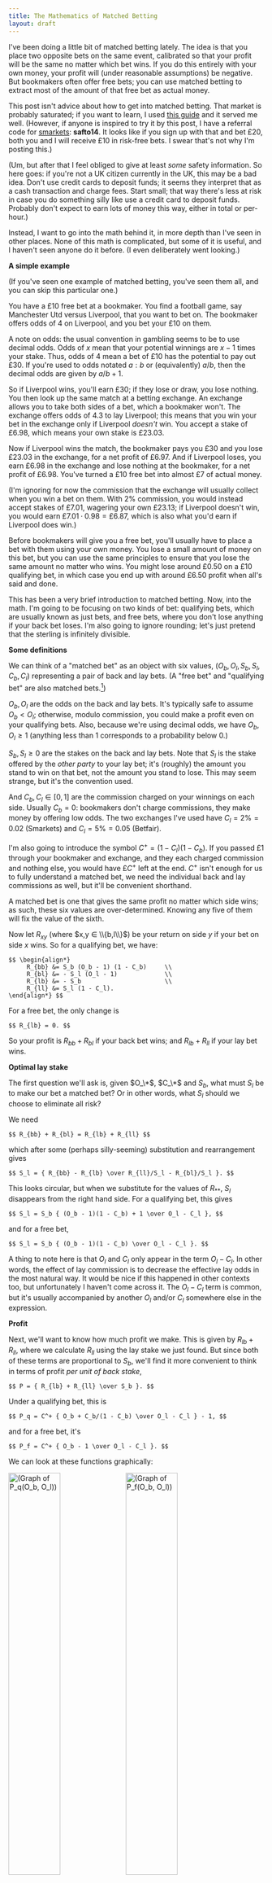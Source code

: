 ```yaml
---
title: The Mathematics of Matched Betting
layout: draft
---
```

I've been doing a little bit of matched betting lately. The idea is that you place two opposite bets on the same event, calibrated so that your profit will be the same no matter which bet wins. If you do this entirely with your own money, your profit will (under reasonable assumptions) be negative. But bookmakers often offer free bets; you can use matched betting to extract most of the amount of that free bet as actual money.

This post isn't advice about how to get into matched betting. That market is probably saturated; if you want to learn, I used [this guide](https://matchedbettingblog.com/matched-betting-intro/) and it served me well. (However, if anyone is inspired to try it by this post, I have a referral code for [smarkets](https://smarkets.com): **safto14**. It looks like if you sign up with that and bet $£20$, both you and I will receive $£10$ in risk-free bets. I swear that's not why I'm posting this.)

(Um, but after that I feel obliged to give at least *some* safety information. So here goes: if you're not a UK citizen currently in the UK, this may be a bad idea. Don't use credit cards to deposit funds; it seems they interpret that as a cash transaction and charge fees. Start small; that way there's less at risk in case you do something silly like use a credit card to deposit funds. Probably don't expect to earn lots of money this way, either in total or per-hour.)

Instead, I want to go into the math behind it, in more depth than I've seen in other places. None of this math is complicated, but some of it is useful, and I haven't seen anyone do it before. (I even deliberately went looking.)

**A simple example**

(If you've seen one example of matched betting, you've seen them all, and you can skip this particular one.)

You have a $£10$ free bet at a bookmaker. You find a football game, say Manchester Utd versus Liverpool, that you want to bet on. The bookmaker offers odds of $4$ on Liverpool, and you bet your $£10$ on them.

A note on odds: the usual convention in gambling seems to be to use decimal odds. Odds of $x$ mean that your potential winnings are $x-1$ times your stake. Thus, odds of $4$ mean a bet of $£10$ has the potential to pay out $£30$. If you're used to odds notated $a:b$ or (equivalently) $a/b$, then the decimal odds are given by $a/b + 1$.

So if Liverpool wins, you'll earn $£30$; if they lose or draw, you lose nothing. You then look up the same match at a betting exchange. An exchange allows you to take both sides of a bet, which a bookmaker won't. The exchange offers odds of $4.3$ to lay Liverpool; this means that you win your bet in the exchange only if Liverpool *doesn't* win. You accept a stake of $£6.98$, which means your own stake is $£23.03$.

Now if Liverpool wins the match, the bookmaker pays you $£30$ and you lose $£23.03$ in the exchange, for a net profit of $£6.97$. And if Liverpool loses, you earn $£6.98$ in the exchange and lose nothing at the bookmaker, for a net profit of $£6.98$. You've turned a $£10$ free bet into almost $£7$ of actual money.

(I'm ignoring for now the commission that the exchange will usually collect when you win a bet on them. With $2\%$ commission, you would instead accept stakes of $£7.01$, wagering your own $£23.13$; if Liverpool doesn't win, you would earn $£7.01 · 0.98 = £6.87$, which is also what you'd earn if Liverpool does win.)

Before bookmakers will give you a free bet, you'll usually have to place a bet with them using your own money. You lose a small amount of money on this bet, but you can use the same principles to ensure that you lose the same amount no matter who wins. You might lose around $£0.50$ on a $£10$ qualifying bet, in which case you end up with around $£6.50$ profit when all's said and done.

This has been a very brief introduction to matched betting. Now, into the math. I'm going to be focusing on two kinds of bet: qualifying bets, which are usually known as just bets, and free bets, where you don't lose anything if your back bet loses. I'm also going to ignore rounding; let's just pretend that the sterling is infinitely divisible.

**Some definitions**

We can think of a "matched bet" as an object with six values, $(O_b, O_l, S_b, S_l, C_b, C_l)$ representing a pair of back and lay bets. (A "free bet" and "qualifying bet" are also matched bets.[^risk-free])

$O_b, O_l$ are the odds on the back and lay bets. It's typically safe to assume $O_b < O_l$; otherwise, modulo commission, you could make a profit even on your qualifying bets. Also, because we're using decimal odds, we have $O_b, O_l ≥ 1$ (anything less than $1$ corresponds to a probability below $0$.)

$S_b, S_l ≥ 0$ are the stakes on the back and lay bets. Note that $S_l$ is the stake offered by the *other party* to your lay bet; it's (roughly) the amount you stand to win on that bet, not the amount you stand to lose. This may seem strange, but it's the convention used.

And $C_b, C_l ∈ [0, 1]$ are the commission charged on your winnings on each side. Usually $C_b = 0$: bookmakers don't charge commissions, they make money by offering low odds. The two exchanges I've used have $C_l = 2\% = 0.02$ (Smarkets) and $C_l = 5\% = 0.05$ (Betfair).

I'm also going to introduce the symbol $C^+ = (1 - C_l)(1 - C_b)$. If you passed $£1$ through your bookmaker and exchange, and they each charged commission and nothing else, you would have $£C^+$ left at the end. $C^+$ isn't enough for us to fully understand a matched bet, we need the individual back and lay commissions as well, but it'll be convenient shorthand.

A matched bet is one that gives the same profit no matter which side wins; as such, these six values are over-determined. Knowing any five of them will fix the value of the sixth.

Now let $R_{xy}$ (where $x,y ∈ \\{b,l\\}$) be your return on side $y$ if your bet on side $x$ wins. So for a qualifying bet, we have:

    $$ \begin{align*}
         R_{bb} &= S_b (O_b - 1) (1 - C_b)     \\
         R_{bl} &= - S_l (O_l - 1)             \\
         R_{lb} &= - S_b                       \\
         R_{ll} &= S_l (1 - C_l).
    \end{align*} $$

For a free bet, the only change is

    $$ R_{lb} = 0. $$

So your profit is $R_{bb} + R_{bl}$ if your back bet wins; and $R_{lb} + R_{ll}$ if your lay bet wins.

**Optimal lay stake**

The first question we'll ask is, given $O_\*$, $C_\*$ and $S_b$, what must $S_l$ be to make our bet a matched bet? Or in other words, what $S_l$ should we choose to eliminate all risk?

We need

    $$ R_{bb} + R_{bl} = R_{lb} + R_{ll} $$

which after some (perhaps silly-seeming) substitution and rearrangement gives

    $$ S_l = { R_{bb} - R_{lb} \over R_{ll}/S_l - R_{bl}/S_l }. $$

This looks circular, but when we substitute for the values of $R_{**}$, $S_l$ disappears from the right hand side. For a qualifying bet, this gives

    $$ S_l = S_b { (O_b - 1)(1 - C_b) + 1 \over O_l - C_l }, $$

and for a free bet,

    $$ S_l = S_b { (O_b - 1)(1 - C_b) \over O_l - C_l }. $$

A thing to note here is that $O_l$ and $C_l$ only appear in the term $O_l - C_l$. In other words, the effect of lay commission is to decrease the effective lay odds in the most natural way. It would be nice if this happened in other contexts too, but unfortunately I haven't come across it. The $O_l - C_l$ term is common, but it's usually accompanied by another $O_l$ and/or $C_l$ somewhere else in the expression.

**Profit**

Next, we'll want to know how much profit we make. This is given by $R_{lb} + R_{ll}$, where we calculate $R_{ll}$ using the lay stake we just found. But since both of these terms are proportional to $S_b$, we'll find it more convenient to think in terms of profit *per unit of back stake*,

    $$ P = { R_{lb} + R_{ll} \over S_b }. $$

Under a qualifying bet, this is

    $$ P_q = C^+ { O_b + C_b/(1 - C_b) \over O_l - C_l } - 1, $$

and for a free bet, it's

    $$ P_f = C^+ { O_b - 1 \over O_l - C_l }. $$

We can look at these functions graphically:

<a href="/images/matched-betting/Pq_Ob_Ol.png"><img src="/images/matched-betting/Pq_Ob_Ol.png" alt="(Graph of P_q(O_b, O_l))" style="width: 45%"></a>
<a href="/images/matched-betting/Pf_Ob_Ol.png"><img src="/images/matched-betting/Pf_Ob_Ol.png" alt="(Graph of P_f(O_b, O_l))" style="width: 45%"></a>

*(all images link to full-size versions)*

each line represents a contour of the function, a set of points that all have the same profit. The sets of contours look superficially similar, but they're generally steeper for a free bet. In both cases, profit increases with $O_b$ and decreases with $O_l$.

We can reparameterise in terms of $O_b$ and $σ = O_l - O_b$, the spread between the back and lay odds. Since $O_l ≥ O_b$, we only need to consider $σ ≥ 0$. This gives us

    $$ \begin{align*}
        P_q &= C^+ { O_b + C_b/(1 - C_b) \over O_b + σ - C_l } - 1  \\
        P_f &= C^+ { O_b - 1 \over O_b + σ - C_l }.
    \end{align*} $$

<a href="/images/matched-betting/Pq_Ob_σ.png"><img src="/images/matched-betting/Pq_Ob_σ.png" alt="(Graph of P_q(O_b, σ))" style="width: 45%"></a>
<a href="/images/matched-betting/Pf_Ob_σ.png"><img src="/images/matched-betting/Pf_Ob_σ.png" alt="(Graph of P_f(O_b, σ))" style="width: 45%"></a>

These are slightly more distinct. Looking at these graphs, it seems that for a qualifying bet, having low $σ$ is more significant than having high $O_b$; but for a free bet, having high $O_b$ is more significant than having low $σ$. We'll make this more precise later.

We can also look at $P_f - P_q$, the difference in profit between a qualifying bet and a free bet. This isn't particularly useful to compare bets: you place qualifying bets to get free bets, and you place free bets to get money, and if you're doing pure matched betting, I don't think you'll ever be asking yourself *should I place this bet free or as a qualifier?* Still, the difference is

    $$ P_f - P_q = 1 - { (1 - C_l)(1 - 2C_b) \over O_l - C_l }. $$

The more $O_l$ grows, the worse a qualifier becomes relative to a free bet. This is another suggestion that you should be looking at different sorts of bets for your qualifiers and your free bets.

**Liability**

One more thing is important when making a matched bet: lay liability. This is how much you stand to lose on the exchange where you make your lay bet. It's only important for boring real-world reasons like liquidity and exogenous risk. You need to have this much money in your account at the exchange, which means you need to be able to spare it from your bank account for a week or so. Low-liability bets are also safer if something goes wrong, which makes them a good choice for early dabblers in matched betting.

Liability is simply given by $-R_{bl} = S_l (O_l - 1)$, which is

    $$ S_b (O_l - 1) { (O_b - 1)(1 - C_b) - 1 \over O_l - C_l } $$

for a qualifying bet and

    $$ S_b (O_l - 1) { (O_b - 1)(1 - C_b) \over O_l - C_l }  $$

for a free bet.

Unlike profit, liability increases with both $O_b$ and $O_l$. But it increases arbitrarily with $O_b$, and asymtotically with $O_l$; it's bounded above by roughly $S_b O_b$ for a qualifying bet and $S_b (O_b - 1)$ for a free bet.

**Improving on a free bet**

Matched bet calculators aren't hard to find, and what I've given so far is nothing that they can't do for you. But they don't tell you everything you might want to know. Let's look at a bet, and see how we might find a better bet. Since the two types have different behaviours, we'll treat them separately.

To maximise profit, we usually need to consider that $S_b, C_b$ and $C_l$ are fixed, and find the dependence of $P$ on $O_b$ and $O_l$. For a free bet, that means we want to maximise the term

    $$ P_f ∝ {O_b - 1 \over O_l - C_l}. $$

This tells us a few things. The first is that we want high back odds and low lay odds. We already knew that, and it's not very helpful; we expect back and lay odds to more-or-less rise and fall together. It also tells us that adding a constant to both odds will increase profit; odds of 5 and 6 will be better than odds of 4 and 5. (This, too, we could have deduced before; or we could have seen it on the graph of $P_f(O_b, σ)$.)

But consider what happens when $σ = 0$. Then the term in question is

    $$ { O_b - 1 \over O_b - C_l } $$

which, as $O_b$ ranges from $1$ to $∞$, takes all values in $[0, 1)$. But when $σ > 0$, the possible values are exactly the same; high $σ$ changes the $O_b$ that gives you any particular profit, but it doesn't make any profit value available or unavailable.

What that means is: given any free bet, we can construct another free bet with equal profit but $σ = 0$, not changing $S_b$ or $C_\*$.

Or: given odds $O_b, O_l$, we can calulate the odds $O'$ that would give you the same profit, if you could find these odds for both a back and a lay bet.

In turn, that tells you that if you want to improve your profits, you can ignore bets with $O_b < O'$. (Because for those bets, $P_f(O_b, σ) < P_f(O', σ) ≤ P_f(O', 0)$. The first inequality comes from adding a constant to both odds, and the second comes from reducing $O_l$.) This is a useful thing to know, that matched bet calculators don't tell you.

To find $O'$, we set

    $$ { O_b - 1 \over O_l - C_l } = { O' - 1 \over O' - C_l } $$

and deduce

    $$ \begin{align*}
        O' &= { O_l - O_bC_l \over 1 + O_l - O_b - C_l } \\
           &= O_b { 1 - C_l + σ/O_b \over 1 - C_l + σ }.
    \end{align*} $$

The expression with $σ$ isn't exactly simpler, but I think it's more aesthetically pleasing. (Consider that $1-C_l$ is approximately as fundamental as $C_l$ itself.) Graphically:

<a href="/images/matched-betting/Opr_Ob_Ol.png"><img src="/images/matched-betting/Opr_Ob_Ol.png" alt="(Graph of P_f(O_b, Ol))" style="width: 45%"></a>
<a href="/images/matched-betting/Opr_Ob_σ.png"><img src="/images/matched-betting/Opr_Ob_σ.png" alt="(Graph of P_f(O_b, σ))" style="width: 45%"></a>

We can also calculate $O'$ simply as a function of profit, and vice versa:

<p style="float: right; width: 45%"><a href="/images/matched-betting/Pf_Opr.png"><img src="/images/matched-betting/Pf_Opr.png" alt="(Graph of P_f(O'))" style="width: 100%; margin: 0px"></a></p>

    $$ P_f = C^+ { O' - 1 \over O' - C_l }                 \\
       O' = { C_lP_f - C^+ \over P_f - C^+ } $$


$P_f$ approaches an asymtote at $C^+$, but slowly. With $C_b = 0, C_l = 0.02$, extracting $80\%$ of a free bet is only possible if $O_b ≥ 5.36$. For $90\%$, you need $O_b ≥ 12.03$. Such bets are somewhat rare in my experience, and typically have high spread.

We can go more general. Given a profit, we can calculate the level curve of all bets which generate that profit; the case $σ=0$ gives us only a single point on that curve. The curve divides bet-space into two regions, so that it's easy to see whether a bet gives more or less than this amount of profit.

(Earlier we saw this level curve graphically, for certain specific profits. Now we find the explicit formula for the curve, which I secretly already used to draw the graphs.)

We already have

    $$ \begin{align*}
        P_f &= C^+ { O_b - 1 \over O_l - C_l }    \\
            &= C^+ { O_b - 1 \over O_b + σ - C_l },
    \end{align*} $$

and it's just a matter of rearranging these:

    $$ O_b C^+ = P_f (O_l - C_l) + C^+\\
       O_b (C^+ - P_f) = P_f (σ - C_l) + C^+. $$

These two equations can be used to find $O_b$ in terms of $O_l$ or $σ$, and vice-versa. Both are very simple at heart: they're linear relationships, that could be rearranged to the form $y = mx + c$.

Looking more closely at the second one, notice that $C^+$ is the upper bound on profit. So the term $C^+ - P_f$ can be thought of as how much profit is being left on the table, compared to what you could hypothetically get if odds of $∞$ were a thing. The less profit you leave behind, the less $σ$ has to change to compensate for a given change in $O_b$. In other words, when profit is high, the level curve on the graph of $P_f(O_b, σ)$ becomes shallower, as we saw above.

**Improving on a qualifying bet**

For a qualifying bet, we can't quite do the same thing. If we temporarily assume $C_b = 0$, then the term we want to maximise is

    $$ P_q + 1 ∝ {O_b \over O_l - C_l}. $$

This doesn't work the same as the equivalent term for a free bet. If you keep $σ$ fixed and consider profit as a function of $O_b$, then this function acts differently depending on $\mathrm{sgn}(σ - C_l)$. If $σ ≤ C_l$, then regardless of $O_b$ you get more profit than is ever possible with $σ > C_l$.

This isn't immediately practically important, because $σ > C_l$ is a pretty safe assumption. But it's mathematically significant. For a free bet, setting $σ$ to $0$ doesn't rule out any profit levels, so we could ask "how would we get this particular profit with $σ = 0$?" If we try to ask that for a qualifying bet, the answer is typically that we can't. So the approach we used for a free bet doesn't work on a qualifying bet.

We also can't set $O_b$ to its best possible value, because it can go arbitrarily high. But we can try setting it to its limiting worst value ($O_b = 1$). We find $σ'$ such that

    $$ { O_b + C_b/(1 - C_b) \over O_b + σ - C_l }
       = { 1 + C_b/(1 - C_b) \over 1 + σ' - C_l }, $$

which gives us

    $$ σ' = { σ + (O_b - 1)(1 - C^+) \over 1 + (O_b - 1)(1 - C_b) } $$

Now we know that any bet with a spread less than $σ'$ will give better profit than the bet we started with. Unfortunately, I think this still isn't as good as what we got for a free bet, for three reasons.

1. For a free bet, we had an easy negative test: some bets (those with $O_b < O'$) could be ruled out on a glance, but verifying them took more work. Here, the test is positive: some bets (those with $σ < σ'$) can be accepted on a glance, but verifying the others takes more work.[^graph-shape]

    In practice, I expect the positive test will almost alway be inconclusive, meaning you still need to do the more difficult check on every bet. (I haven't done enough betting myself, while writing this, to say from experience.)

2. My workflow is to find a plausible-looking back bet and then see how it would be matched. With a free bet, I can run the easy test without looking for the match. For a qualifying bet, I need to find both sides of the bet before I can run the easy test.

3. Qualifying bets often must be placed at a minimum odds (on the back side) in order to count. That typically rules out the lowest-spread bets (see below digression).

Still, this is what we have. Following a similar theme as before, we can calculate $σ'$ and $P_q$ as functions of each other:

    $$ P_q = { 1 - C_l \over 1 - C_l + σ' } - 1 \\
       σ' = { 1 - C_l \over P_q + 1 } + C_l - 1. $$

(Note that these equations don't contain $C_b$. That's not because we're assuming it's $0$: when you set $O_b = 1$, $C_b$ completely disappears from the equation for $P_q$.)

(image)

Interestingly, the bounds of $P_q$ don't depend on commission at all. As $σ'$ grows, $P_q$ always approaches an asymtote at $-1$, which isn't surprising: you can't quite lose your entire back stake, but you can get arbitrarily close to that, even with no commission.

On the other edge of the graph, we always have $P_q(O_b=1, σ'=0) = 0$. (That may not be clear on this image, but it's easy to see algrebraically.) That's because at $O_b = O_l = 1$, both bets are completely one-sided. On the back side you have a chance of losing money, but no way to win it; on the lay side you have a chance of winning money, but no way to lose it. In particular, if the back bet wins, you make no profit or loss on either bet, so commission is irrelevant. And so the lay stake is calibrated for your lay winnings, after commission, to cancel out your back loss. (But if someone is willing to give you free maybe-money, you might as well ask for as much maybe-money as they're willing to give you.)

And again, given profit, we can calculate the level curve of bets which return that profit. Unsurprisingly, we find another linear relationship; it comes to

    $$ O_bC^+ + C_b(1 - C_l) = (Pq + 1)(Ol - Cl) \\
       O_b(1 - C_b - Λ) + C_b = Λ(σ - C_l), $$

where

    $$ Λ = { P_q + 1 \over 1 - C_l }. $$

I'm afraid I can offer no particular interpretation of what $Λ$ means, though I observe that we can substitute it into a previous equation, $σ' = 1/Λ + C_l - 1$. Note that if $Λ ≥ 1 - C_b$, equivalently if $P_q + 1 ≥ C^+$, then $σ$ and $O_b$ start to move in opposite directions: for fixed profit, $σ$ goes up as $O_b$ goes down. At this point, you get more profit with low $O_b$ as well as with low $σ$, which would be convenient if it was ever realistically going to happen.

(It turns out that $P_q + 1 ≥ C^+$ precisely when $σ ≤ C_l + C_b/(1 - C_b)$. I noted above that if $C_b = 0$, the possible values of $P_q + 1$ depend on $\mathrm{sgn}(σ-C_l)$. This is the same result, generalized to all values of $C_b$.)

**A digression on odds**

Note that in general, you can expect spread to be lower at lower odds. That's because odds are more sensitive to evidence when they're high than when they're low.

There's a [technical interpretation](https://arbital.com/p/bayes_log_odds/) of that, but I'm just going to illustrate by example. Consider the probabilities $1/5$ and $1/6$. These are complementary to $4/5$ and $5/6$ - the two pairs of probabilities encode the same information. Converting to decimal, probabilities $1/5$ and $1/6$ are decimal odds $1.25$ and $1.2$; and probabilities $4/5$ and $5/6$ are decimal odds $5$ and $6$.

So the difference between the odds $1.25$ and $1.2$ is, in a very important sense, the same as the difference between $5$ and $6$. But when it comes to betting, the spreads of $0.05$ and $1$ are very different.

The takeaway from this is that for qualifying bets, you should be looking at bets with low odds. High odds have better returns, but the effect of low spread is much more significant, and low spread comes with low odds.

**The effects of commission**

I want to explore one more question: how does profit depend on commission? For this, we'll keep $C_b$ and $O_b$ fixed, and explore how $O_l$ and $C_l$ affect profit.

Conveniently, the term we want to maximise is the same,

    $$ \begin{align*}
        P_q + 1 ∝ { 1 - C_l \over O_l - C_l }  \\
        P_f ∝ { 1 - C_l \over O_l - C_l }.
    \end{align*} $$

So if we find the same lay bet on two different exchanges, we can compare them without regard for the back bet we'd be matching.

The two exchanges I've used have $C_l$ of $0.02$ and $0.05$, so they give equal profits when

    $$ { 0.98 \over O_S - 0.02 } = { 0.95 \over O_B - 0.95 } $$

where $O_S$ is the odds offered on Smarkets and $O_B$ is the odds offered on Betfair. This rearranges to

    $$ 98·O_b = 95·O_S. $$

Since $98/95 ≈ 1.03$, it's better to use Betfair than Smarkets if the offered odds are roughly $3%$ lower, which happens to be the difference in commission. So for example, odds of $6$ on Betfair correspond to roughly $6.19$ on Smarkets.

It should be easy to take a bunch of equivalent bets on the two sites, and compare to see which seems likely to give better profit in general. I started doing that, but then I looked at three football games and got bored and stopped.

They all had exactly the same odds on all three positions (win/draw/win), even when they fluctuated slightly pre-game. (I did look at one game as it began, and the two sites didn't quite stay in sync then. But betting while odds are fluctuating a lot is a bad idea.) This suggests that Smarkets typically offers better profits. But Betfair is a more popular site, which probably has advantages; in particular, it's plausible that a large bet would be harder to fully match on Smarkets.

---

And that's it. There are plenty more interesting questions you could ask[^interesting-questions], but I'm going to stop there.

Something that would be nice would be a calculator that can make use of this. The online calculators all seem pretty crap: they only tell you profit, lay stake and lay liability, and only for one bet at a time. Being able to compare bets seems like it would be a pretty important feature, but I haven't seen it anywhere. (Some of them have features to work with more complicated types of bets than I've looked at, but I don't care about that. [Here's one](https://matchedbettingblog.com/matched-betting-calculator/) that's no worse than any other.) I've also seen an excel calculator, which had the neat feature of automatically adding bets to a spreadsheet. But again, only one bet at a time; plus, I don't have excel, and don't keep track of my bets in a spreadsheet. (I use [ledger](http://ledger-cli.org/), though it's not a great fit.)

I've written a command-line tool that can show you multiple bets at a time for comparison purposes. It also shows you, for a free bet, the lowest possible back odds to improve on your highest-profit bet ($O'$); or, for a qualifying bet, the highest possible spread that *won't* improve on it ($σ'$).

But the interface isn't very good, I think partly because of the limits of the command line and partly because of a questionable design decision (see the README). And it can't show graphs, which I think would be nice. If you want to use it anyway, it's [on github](https://github.com/ChickenProp/matched-bets).

If I were to dedicate more time to the project, I currently think I'd start again in Javascript. I think I have a vague idea of how a decent one could work. But right now, as far as I can tell there are no good calculators.

[^risk-free]: I'm assuming that all free bets are "stake not returned", which means that if you win, you collect your winnings but you don't also get to keep the stake that wasn't yours in the first place. If you have a "stake returned" free bet, that effectively increases the odds on the back side by $1$. I've not yet encountered one of these, myself.

    Another type is the "risk-free" bet, which I won't go into here partly because I'm not 100% sure what it means. But I *think* that "£10 in risk-free bets" allows you to make a bet of more than £10, and if you lose, you get £10 back. I think the way to treat it is as putting £10 into a free bet (stake not returned) and the remainder of your stake into a qualifying bet, and so by default you should put in no more than the risk-free amount.

[^graph-shape]: Another way to look at this is by the shape of the "more profitable" space on the graphs of $P_q(O_b, σ)$ and $P_f(O_b, σ)$. In both cases, this is the space below and to the right of one of the level curves. On the $P_f$ graph, it's defined by two lines: $σ = 0$ and the level curve itself. If we add a line with constant $O_b$, that line can carve up the "less profitable" space without entering the "more profitable" space. But on the $P_q$ graph, the "more profitable" space is also defined by the line $O_b = 1$. Any line we draw with constant $O_b ≠ 1$ or $σ ≠ 0$ will carve up the "more profitable" space.

[^interesting-questions]: A thing I'd like to explore at some point, is qualifying bets where you only win a free bet under certain circumstances. For example, you bet on a team to win a football match, and you win a free bet iff your team is winning at the end of both halves. Here you're not guaranteed to turn a profit, but you might still make one in expectation.
